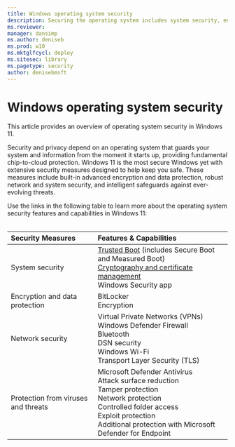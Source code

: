 ```yaml
---
title: Windows operating system security
description: Securing the operating system includes system security, encryption, network security, and threat protection.
ms.reviewer: 
manager: dansimp
ms.author: deniseb
ms.prod: w10
ms.mktglfcycl: deploy
ms.sitesec: library
ms.pagetype: security
author: denisebmsft
---
```


# Windows operating system security

This article provides an overview of operating system security in Windows 11.

Security and privacy depend on an operating system that guards your system and information from the moment it starts up, providing fundamental chip-to-cloud protection. Windows 11 is the most secure Windows yet with extensive security measures designed to help keep you safe. These measures include built-in advanced encryption and data protection, robust network and system security, and intelligent safeguards against ever-evolving threats. 

Use the links in the following table to learn more about the operating system security features and capabilities in Windows 11:<br/><br/>

| Security Measures | Features & Capabilities |
|:---|:---|
| System security | [Trusted Boot](os-security/trusted-boot.md) (includes Secure Boot and Measured Boot) <br/>[Cryptography and certificate management](os-security/cryptography-certificate-mgmt.md) <br/>Windows Security app |
| Encryption and data protection | BitLocker<br/>Encryption |
| Network security | Virtual Private Networks (VPNs)<br/>Windows Defender Firewall<br/>Bluetooth<br/>DSN security<br/>Windows Wi-Fi<br/>Transport Layer Security (TLS) |
| Protection from viruses and threats | Microsoft Defender Antivirus<br/>Attack surface reduction<br/>Tamper protection<br/>Network protection<br/>Controlled folder access<br/>Exploit protection<br/>Additional protection with Microsoft Defender for Endpoint |


